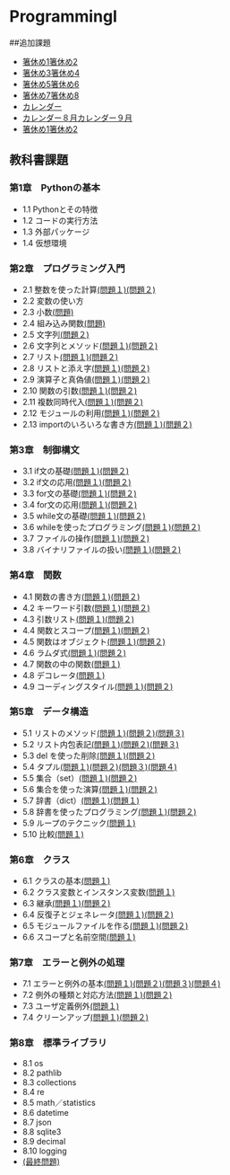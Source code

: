 # ProgrammingI
##追加課題
- [箸休め1](./CHAPTER04/hasi1.py)[箸休め2](./CHAPTER04/hasi1.py)
- [箸休め3](./CHAPTER04/hasi1.py)[箸休め4](./CHAPTER04/hasi1.py)
- [箸休め5](./CHAPTER04/hasi1.py)[箸休め6](./CHAPTER04/hasi1.py)
- [箸休め7](./CHAPTER04/hasi1.py)[箸休め8](./CHAPTER04/hasi1.py)
- [カレンダー](./CHAPTER04/karenda-.py)
- [カレンダー８月](./CHAPTER04/karenda-kai.py)[カレンダー９月](./CHAPTER04/karenda-kai_kugatu.py)
- [箸休め1](./CHAPTER06/my_math.py)[箸休め2](./CHAPTER06/my_math.py)
## 教科書課題
### 第1章　Pythonの基本
- 1.1 Pythonとその特徴
- 1.2 コードの実行方法
- 1.3 外部パッケージ
- 1.4 仮想環境
### 第2章　プログラミング入門
- 2.1 整数を使った計算[(問題１)](./CHAPTER02/Q2_1_1.py)[(問題２)](./CHAPTER02/Q2_1_2.py)
- 2.2 変数の使い方
- 2.3 小数[(問題)](./CHAPTER02/Q2_3_1.py)
- 2.4 組み込み関数[(問題)](./CHAPTER02/Q2_4_1.py)
- 2.5 文字列[(問題２)](./CHAPTER02/Q2_5_2.py)
- 2.6 文字列とメソッド[(問題１)](./CHAPTER02/Q2_6_1.py)[(問題２)](./CHAPTER02/Q2_6_2.py)
- 2.7 リスト[(問題１)](./CHAPTER02/Q2_7_1.py)[(問題２)](./CHAPTER02/Q2_7_2.py)
- 2.8 リストと添え字[(問題１)](./CHAPTER02/Q2_8_1.py)[(問題２)](./CHAPTER02/Q2_8_2.py)
- 2.9 演算子と真偽値[(問題１)](./CHAPTER02/Q2_9_1.py)[(問題２)](./CHAPTER02/Q2_9_2.py)
- 2.10 関数の引数[(問題１)](./CHAPTER02/Q2_10_1.py)[(問題２)](./CHAPTER02/Q2_10_2.py)
- 2.11 複数同時代入[(問題１)](./CHAPTER02/Q2_11_1.py)[(問題２)](./CHAPTER02/Q2_11_2.py)
- 2.12 モジュールの利用[(問題１)](./CHAPTER02/Q2_12_1.py)[(問題２)](./CHAPTER02/Q2_12_2.py)
- 2.13 importのいろいろな書き方[(問題１)](./CHAPTER02/Q2_13_1.py)[(問題２)](./CHAPTER02/Q2_13_2.py)
### 第3章　制御構文
- 3.1 if文の基礎[(問題１)](./CHAPTER03/Q3_1_1.py)[(問題２)](./CHAPTER03/Q3_1_2.py)
- 3.2 if文の応用[(問題１)](./CHAPTER03/Q3_2_1.py)[(問題２)](./CHAPTER03/Q3_2_2.py)
- 3.3 for文の基礎[(問題１)](./CHAPTER03/Q3_3_1.py)[(問題２)](./CHAPTER03/Q3_3_2.py)
- 3.4 for文の応用[(問題１)](./CHAPTER03/Q3_4_1.py)[(問題２)](./CHAPTER03/Q3_4_2.py)
- 3.5 while文の基礎[(問題１)](./CHAPTER03/Q3_5_1.py)[(問題２)](./CHAPTER03/Q3_5_2.py)
- 3.6 whileを使ったプログラミング[(問題１)](./CHAPTER03/Q3_6_1.py)[(問題２)](./CHAPTER03/Q3_6_2.py)
- 3.7 ファイルの操作[(問題１)](./CHAPTER03/Q3_7_1.py)[(問題２)](./CHAPTER03/Q3_7_2.py)
- 3.8 バイナリファイルの扱い[(問題１)](./CHAPTER03/Q3_8_1.py)[(問題２)](./CHAPTER03/Q3_8_2.py)
### 第4章　関数
- 4.1 関数の書き方[(問題１)](./CHAPTER04/Q4_1_1.py)[(問題２)](./CHAPTER04/Q4_1_2.py)
- 4.2 キーワード引数[(問題１)](./CHAPTER04/Q4_2_1.py)[(問題２)](./CHAPTER04/Q4_2_2.py)
- 4.3 引数リスト[(問題１)](./CHAPTER04/Q4_3_1.py)[(問題２)](./CHAPTER04/Q4_3_2.py)
- 4.4 関数とスコープ[(問題１)](./CHAPTER04/Q4_4_1.py)[(問題２)](./CHAPTER04/Q4_4_2.py)
- 4.5 関数はオブジェクト[(問題１)](./CHAPTER04/Q4_5_1.py)[(問題２)](./CHAPTER04/Q4_5_2.py)
- 4.6 ラムダ式[(問題１)](./CHAPTER04/Q4_6_1.py)[(問題２)](./CHAPTER04/Q4_6_2.py)
- 4.7 関数の中の関数[(問題１)](./CHAPTER04/Q4_7_1.py)
- 4.8 デコレータ[(問題１)](./CHAPTER04/Q4_8_1.py)
- 4.9 コーディングスタイル[(問題１)](./CHAPTER04/Q4_9_1.py)[(問題２)](./CHAPTER04/Q4_9_2.py)
### 第5章　データ構造
- 5.1 リストのメソッド[(問題１)](./CHAPTER05/Q5_1_1.py)[(問題２)](./CHAPTER05/Q5_1_2.py)[(問題３)](./CHAPTER05/Q5_1_3.py)
- 5.2 リスト内包表記[(問題１)](./CHAPTER05/Q5_2_1.py)[(問題２)](./CHAPTER05/Q5_2_2.py)[(問題３)](./CHAPTER05/Q5_2_3.py)
- 5.3 del を使った削除[(問題１)](./CHAPTER05/Q5_3_1.py)[(問題２)](./CHAPTER05/Q5_3_2.py)
- 5.4 タプル[(問題１)](./CHAPTER05/Q5_4_1.py)[(問題２)](./CHAPTER05/Q5_4_2.py)[(問題３)](./CHAPTER5/Q5_4_3.py)[(問題４)](./CHAPTER05/Q5_4_4.py)
- 5.5 集合（set）[(問題１)](./CHAPTER05/Q5_5_1.py)[(問題２)](./CHAPTER05/Q5_5_2.py)
- 5.6 集合を使った演算[(問題１)](./CHAPTER05/Q5_6_1.py)[(問題２)](./CHAPTER05/Q5_6_2.py)
- 5.7 辞書（dict）[(問題１)](./CHAPTER05/Q5_7_1.py)[(問題１)](./CHAPTER05/Q5_7_2.py)
- 5.8 辞書を使ったプログラミング[(問題１)](./CHAPTER05/Q5_8_1.py)[(問題２)](./CHAPTER05/Q5_8_2.py)
- 5.9 ループのテクニック[(問題１)](./CHAPTER05/Q5_9_1.py)
- 5.10 比較[(問題１)](./CHAPTER05/Q5_10_1.py)
### 第6章　クラス
- 6.1 クラスの基本[(問題１)](./CHAPTER06/Q6_1_1.py)
- 6.2 クラス変数とインスタンス変数[(問題１)](./CHAPTER06/Q6_2_1.py)
- 6.3 継承[(問題１)](./CHAPTER06/Q6_3_1.py)[(問題２)](./CHAPTER06/Q6_3_2.py)
- 6.4 反復子とジェネレータ[(問題１)](./CHAPTER06/Q6_4_1.py)[(問題２)](./CHAPTER06/Q6_4_2.py)
- 6.5 モジュールファイルを作る[(問題１)](./CHAPTER06/Q6_5_1.py)[(問題２)](./CHAPTER06/Q6_5_2.py)
- 6.6 スコープと名前空間[(問題１)](./CHAPTER06/Q6_6_1.py)
### 第7章　エラーと例外の処理
- 7.1 エラーと例外の基本[(問題１)](./CHAPTER07/Q7_1_1.py)[(問題２)](./CHAPTER07/Q7_1_2.py)[(問題３)](./CHAPTER07/Q7_1_3.py)[(問題４)](./CHAPTER07/Q7_1_4.py)
- 7.2 例外の種類と対応方法[(問題１)](./CHAPTER07/Q7_2_1.py)[(問題２)](./CHAPTER07/Q7_2_2.py)
- 7.3 ユーザ定義例外[(問題１)](./CHAPTER07/Q7_3_1.py)
- 7.4 クリーンアップ[(問題１)](./CHAPTER07/Q7_4_1.py)[(問題２)](./CHAPTER07/Q7_4_2.py)
### 第8章　標準ライブラリ
- 8.1 os
- 8.2 pathlib
- 8.3 collections
- 8.4 re
- 8.5 math／statistics
- 8.6 datetime
- 8.7 json
- 8.8 sqlite3
- 8.9 decimal
- 8.10 logging
- [(最終問題)](./CHAPTER02/Q2_final.py)

